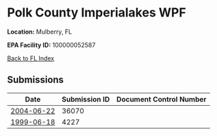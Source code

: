# Polk County Imperialakes WPF

**Location:** Mulberry, FL

**EPA Facility ID:** 100000052587

[Back to FL Index](../../index.md)

## Submissions

| Date | Submission ID | Document Control Number |
|------|--------------|-------------------------|
| [2004-06-22](submissions/36070.md) | 36070 |  |
| [1999-06-18](submissions/4227.md) | 4227 |  |
